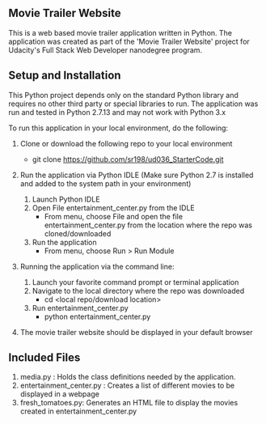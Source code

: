 ## Movie Trailer Website

This is a web based movie trailer application written in Python. The application was created as part of the 'Movie Trailer Website' project for Udacity's Full Stack Web Developer nanodegree program.

## Setup and Installation

This Python project depends only on the standard Python library and requires no other third party or special libraries to run. The application was run and tested in Python 2.7.13 and may not work with Python 3.x

To run this application in your local environment, do the following:

1. Clone or download the following repo to your local environment
    * git clone https://github.com/sr198/ud036_StarterCode.git

2. Run the application via Python IDLE (Make sure Python 2.7 is installed and added to the system path in your environment)
    1. Launch Python IDLE
    2. Open File entertainment_center.py from the IDLE
        * From menu, choose File and open the file entertainment_center.py from the location where the repo was cloned/downloaded
    3. Run the application
        * From menu, choose Run > Run Module


3. Running the application via the command line:
    1. Launch your favorite command prompt or terminal application
    2. Navigate to the local directory where the repo was downloaded
        * cd <local repo/download location>
    3. Run entertainment_center.py
        * python entertainment_center.py

 4. The movie trailer website should be displayed in your default browser

## Included Files

1. media.py : Holds the class definitions needed by the application.
2. entertainment_center.py : Creates a list of different movies to be displayed in a webpage
3. fresh_tomatoes.py: Generates an HTML file to display the movies created in entertainment_center.py
